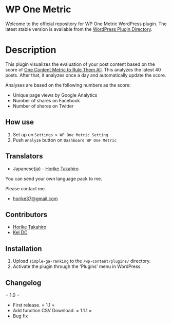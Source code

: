 # WP One Metric
Welcome to the official repository for WP One Metric WordPress plugin. The latest stable version is available from the [WordPress Plugin Directory](https://wordpress.org/plugins/wp-one-metric/).

# Description
This plugin visualizes the evaluation of your post content based on the score of [One Content Metric to Rule Them All](http://moz.com/blog/one-metric).
This analyzes the latest 40 posts. After that, it analyzes once a day and automatically update the score.

Analyses are based on the following numbers as the score:
- Unique page views by Google Analytics
- Number of shares on Facebook
- Number of shares on Twitter


## How use
1. Set up on `Settings > WP One Metric Setting`
2. Push `Analyze` button on `Dashboard WP One Metric`

## Translators
* Japanese(ja) - [Horike Takahiro](http://profiles.wordpress.org/horike)

You can send your own language pack to me.

Please contact me.

* horike37@gmail.com

## Contributors
* [Horike Takahiro](http://profiles.wordpress.org/horike)
* [Kel DC](https://profiles.wordpress.org/kel-dc)

## Installation

1. Upload `simple-ga-ranking` to the `/wp-content/plugins/` directory.
2. Activate the plugin through the 'Plugins' menu in WordPress.

## Changelog
= 1.0 =
* First release.
= 1.1 =
* Add function CSV Download. 
= 1.1.1 =
* Bug fix
